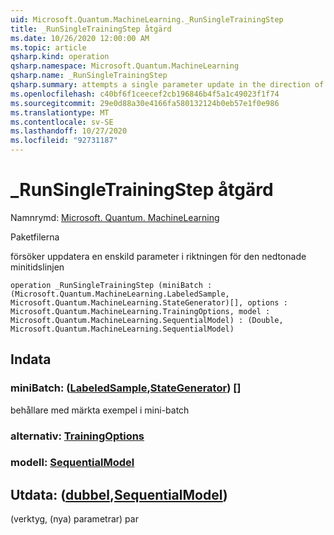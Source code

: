 ```yaml
---
uid: Microsoft.Quantum.MachineLearning._RunSingleTrainingStep
title: _RunSingleTrainingStep åtgärd
ms.date: 10/26/2020 12:00:00 AM
ms.topic: article
qsharp.kind: operation
qsharp.namespace: Microsoft.Quantum.MachineLearning
qsharp.name: _RunSingleTrainingStep
qsharp.summary: attempts a single parameter update in the direction of mini batch gradient
ms.openlocfilehash: c40bf6f1ceecef2cb196846b4f5a1c49023f1f74
ms.sourcegitcommit: 29e0d88a30e4166fa580132124b0eb57e1f0e986
ms.translationtype: MT
ms.contentlocale: sv-SE
ms.lasthandoff: 10/27/2020
ms.locfileid: "92731187"
---
```

# <a name="_runsingletrainingstep-operation"></a>_RunSingleTrainingStep åtgärd

Namnrymd: [Microsoft. Quantum. MachineLearning](xref:Microsoft.Quantum.MachineLearning)

Paketfilerna [](https://nuget.org/packages/)


försöker uppdatera en enskild parameter i riktningen för den nedtonade minitidslinjen

```qsharp
operation _RunSingleTrainingStep (miniBatch : (Microsoft.Quantum.MachineLearning.LabeledSample, Microsoft.Quantum.MachineLearning.StateGenerator)[], options : Microsoft.Quantum.MachineLearning.TrainingOptions, model : Microsoft.Quantum.MachineLearning.SequentialModel) : (Double, Microsoft.Quantum.MachineLearning.SequentialModel)
```


## <a name="input"></a>Indata

### <a name="minibatch--labeledsamplestategenerator"></a>miniBatch: ([LabeledSample](xref:Microsoft.Quantum.MachineLearning.LabeledSample),[StateGenerator](xref:Microsoft.Quantum.MachineLearning.StateGenerator)) []

behållare med märkta exempel i mini-batch


### <a name="options--trainingoptions"></a>alternativ: [TrainingOptions](xref:Microsoft.Quantum.MachineLearning.TrainingOptions)




### <a name="model--sequentialmodel"></a>modell: [SequentialModel](xref:Microsoft.Quantum.MachineLearning.SequentialModel)





## <a name="output--doublesequentialmodel"></a>Utdata: ([dubbel](xref:microsoft.quantum.lang-ref.double),[SequentialModel](xref:Microsoft.Quantum.MachineLearning.SequentialModel))

(verktyg, (nya) parametrar) par